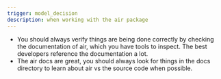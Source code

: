 ```yaml
---
trigger: model_decision
description: when working with the air package
---
```


- You should always verify things are being done correctly by checking the documentation of air, which you have tools to inspect.  The best developers reference the documentation a lot.
- The air docs are great, you should always look for things in the docs directory to learn about air vs the source code when possible.